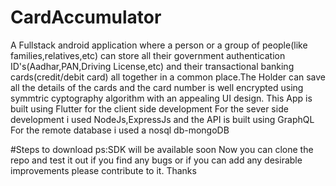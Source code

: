 # CardAccumulator
A Fullstack android application where a person or a group of people(like families,relatives,etc) can store all their government authentication ID's(Aadhar,PAN,Driving License,etc) and their transactional banking cards(credit/debit card) all together in a common place.The Holder can save all the details of the cards and the card number is well encrypted using symmtric cyptography algorithm with an appealing UI design.
This App is built using Flutter for the client side development
For the sever side development i used NodeJs,ExpressJs and the API is built using GraphQL
For the remote database i used a nosql db-mongoDB

#Steps to download
ps:SDK will be available soon
Now you can clone the repo and test it out if you find any bugs or if you can add any desirable improvements please contribute to it.
Thanks
